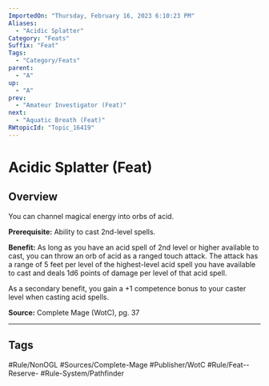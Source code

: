 ```yaml
---
ImportedOn: "Thursday, February 16, 2023 6:10:23 PM"
Aliases:
  - "Acidic Splatter"
Category: "Feats"
Suffix: "Feat"
Tags:
  - "Category/Feats"
parent:
  - "A"
up:
  - "A"
prev:
  - "Amateur Investigator (Feat)"
next:
  - "Aquatic Breath (Feat)"
RWtopicId: "Topic_16419"
---
```

# Acidic Splatter (Feat)
## Overview
You can channel magical energy into orbs of acid.

**Prerequisite:** Ability to cast 2nd-level spells.

**Benefit:** As long as you have an acid spell of 2nd level or higher available to cast, you can throw an orb of acid as a ranged touch attack. The attack has a range of 5 feet per level of the highest-level acid spell you have available to cast and deals 1d6 points of damage per level of that acid spell.

As a secondary benefit, you gain a +1 competence bonus to your caster level when casting acid spells.

**Source:** Complete Mage (WotC), pg. 37


---
## Tags
#Rule/NonOGL #Sources/Complete-Mage #Publisher/WotC #Rule/Feat--Reserve- #Rule-System/Pathfinder


